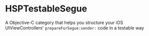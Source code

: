 HSPTestableSegue
================

A Objective-C category that helps you structure your iOS UIViewControllers' `prepareForSegue:sender:` code in a testable way
